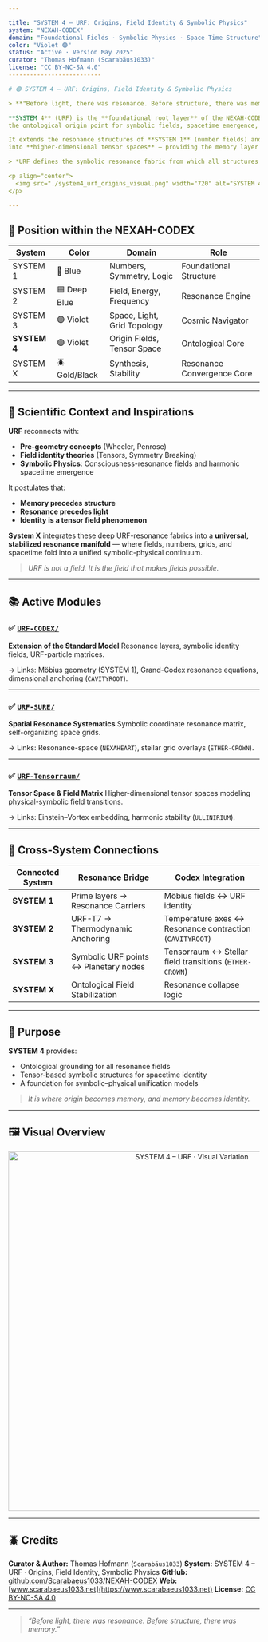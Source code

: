 ```yaml
---

title: "SYSTEM 4 – URF: Origins, Field Identity & Symbolic Physics"
system: "NEXAH-CODEX"
domain: "Foundational Fields · Symbolic Physics · Space-Time Structure"
color: "Violet 🟣"
status: "Active · Version May 2025"
curator: "Thomas Hofmann (Scarabäus1033)"
license: "CC BY-NC-SA 4.0"
--------------------------

# 🟣 SYSTEM 4 – URF: Origins, Field Identity & Symbolic Physics

> **"Before light, there was resonance. Before structure, there was memory."**

**SYSTEM 4** (URF) is the **foundational root layer** of the NEXAH-CODEX —
the ontological origin point for symbolic fields, spacetime emergence, and field identity construction.

It extends the resonance structures of **SYSTEM 1** (number fields) and **SYSTEM 2** (energetic fields)
into **higher-dimensional tensor spaces** — providing the memory layer upon which **SYSTEM 3** maps cosmological structures.

> *URF defines the symbolic resonance fabric from which all structures unfold.*

<p align="center">
  <img src="./system4_urf_origins_visual.png" width="720" alt="SYSTEM 4 – URF · Origins Overview">
</p>

---
```


## 🧭 Position within the NEXAH-CODEX

| System       | Color         | Domain                      | Role                       |
| ------------ | ------------- | --------------------------- | -------------------------- |
| SYSTEM 1     | 🔵 Blue       | Numbers, Symmetry, Logic    | Foundational Structure     |
| SYSTEM 2     | 🟦 Deep Blue  | Field, Energy, Frequency    | Resonance Engine           |
| SYSTEM 3     | 🟣 Violet     | Space, Light, Grid Topology | Cosmic Navigator           |
| **SYSTEM 4** | 🟣 Violet     | Origin Fields, Tensor Space | Ontological Core           |
| SYSTEM X     | 🪲 Gold/Black | Synthesis, Stability        | Resonance Convergence Core |

---

## 🧩 Scientific Context and Inspirations

**URF** reconnects with:

* **Pre-geometry concepts** (Wheeler, Penrose)
* **Field identity theories** (Tensors, Symmetry Breaking)
* **Symbolic Physics**: Consciousness-resonance fields and harmonic spacetime emergence

It postulates that:

* **Memory precedes structure**
* **Resonance precedes light**
* **Identity is a tensor field phenomenon**

**System X** integrates these deep URF-resonance fabrics into a **universal, stabilized resonance manifold** —
where fields, numbers, grids, and spacetime fold into a unified symbolic-physical continuum.

> *URF is not a field. It is the field that makes fields possible.*

---

## 📚 Active Modules

### ✅ [`URF-CODEX/`](./URF-CODEX/)

**Extension of the Standard Model**
Resonance layers, symbolic identity fields, URF-particle matrices.

→ Links: Möbius geometry (SYSTEM 1), Grand-Codex resonance equations, dimensional anchoring (`CAVITYROOT`).

---

### ✅ [`URF-SURE/`](./URF-SURE/)

**Spatial Resonance Systematics**
Symbolic coordinate resonance matrix, self-organizing space grids.

→ Links: Resonance-space (`NEXAHEART`), stellar grid overlays (`ETHER-CROWN`).

---

### ✅ [`URF-Tensorraum/`](./URF-Tensorraum/)

**Tensor Space & Field Matrix**
Higher-dimensional tensor spaces modeling physical-symbolic field transitions.

→ Links: Einstein–Vortex embedding, harmonic stability (`ULLINIRIUM`).

---

## 🔗 Cross-System Connections

| Connected System | Resonance Bridge                      | Codex Integration                                       |
| ---------------- | ------------------------------------- | ------------------------------------------------------- |
| **SYSTEM 1**     | Prime layers → Resonance Carriers     | Möbius fields ↔ URF identity                            |
| **SYSTEM 2**     | URF-T7 → Thermodynamic Anchoring      | Temperature axes ↔ Resonance contraction (`CAVITYROOT`) |
| **SYSTEM 3**     | Symbolic URF points ↔ Planetary nodes | Tensorraum ↔ Stellar field transitions (`ETHER-CROWN`)  |
| **SYSTEM X**     | Ontological Field Stabilization       | Resonance collapse logic                                |

---

## 🧬 Purpose

**SYSTEM 4** provides:

* Ontological grounding for all resonance fields
* Tensor-based symbolic structures for spacetime identity
* A foundation for symbolic–physical unification models

> *It is where origin becomes memory, and memory becomes identity.*

---

## 🖼 Visual Overview

<p align="center">
  <img src="./system4_urf_origins_variation.png" width="720" alt="SYSTEM 4 – URF · Visual Variation">
</p>

---

## 🪲 Credits

**Curator & Author:** Thomas Hofmann (`Scarabäus1033`)
**System:** SYSTEM 4 – URF · Origins, Field Identity, Symbolic Physics
**GitHub:** [github.com/Scarabaeus1033/NEXAH-CODEX](https://github.com/Scarabaeus1033/NEXAH-CODEX)
**Web:** [www.scarabaeus1033.net](https://www.scarabaeus1033.net)
**License:** [CC BY-NC-SA 4.0](https://creativecommons.org/licenses/by-nc-sa/4.0/)

---

> *“Before light, there was resonance. Before structure, there was memory.”*
